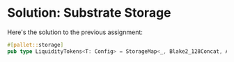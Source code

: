# Solution: Substrate Storage

Here's the solution to the previous assignment:

```rust
#[pallet::storage]
pub type LiquidityTokens<T: Config> = StorageMap<_, Blake2_128Concat, AssetIdOf<T>, (AssetIdOf<T>, AssetIdOf<T>), ValueQuery>;
```
